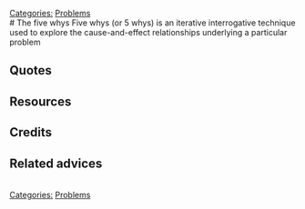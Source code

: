 [Categories:](../Categories/index.md) [Problems](../Categories/Problems.md)<br># The five whys
Five whys (or 5 whys) is an iterative interrogative technique used to explore the cause-and-effect relationships underlying a particular problem
## Quotes

## Resources

## Credits

## Related advices

<br>[Categories:](../Categories/index.md) [Problems](../Categories/Problems.md)